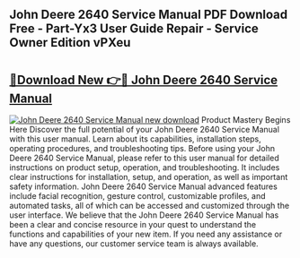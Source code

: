 ## John Deere 2640 Service Manual PDF Download Free - Part-Yx3 User Guide Repair - Service Owner Edition vPXeu

# <h2><a href="http://bc36839.oget.top/?id=John+Deere+2640+Service+Manual">🔗Download New 👉🔴 John Deere 2640 Service Manual</a></h2>

[![John Deere 2640 Service Manual new download](https://i.imgur.com/5g1atiW.png)](http://bc36839.oget.top/?id=John+Deere+2640+Service+Manual)
Product Mastery Begins Here Discover the full potential of your John Deere 2640 Service Manual with this user manual. Learn about its capabilities, installation steps, operating procedures, and troubleshooting tips. Before using your John Deere 2640 Service Manual, please refer to this user manual for detailed instructions on product setup, operation, and troubleshooting. It includes clear instructions for installation, setup, and operation, as well as important safety information. John Deere 2640 Service Manual advanced features include facial recognition, gesture control, customizable profiles, and automated tasks, all of which can be accessed and customized through the user interface. We believe that the John Deere 2640 Service Manual has been a clear and concise resource in your quest to understand the functions and capabilities of your new item. If you need any assistance or have any questions, our customer service team is always available.
